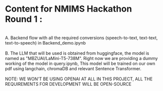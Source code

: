 <h1>Content for NMIMS Hackathon Round 1 :</h1>
<br>
A. Backend flow with all the required conversions (speech-to-text, text-text, text-to-speech) in Backend_demo.ipynb<br><BR>
B. The LLM that will be used is obtained from huggingface, the model is named as "MBZUAI/LaMini-T5-738M". Right now we are providing a dummy working of the model in query.ipynb, This model will be trained on our own pdf using langchain, chromaDB and relevant Sentence Transformer.
<br><BR>
NOTE: WE WON'T BE USING OPENAI AT ALL IN THIS PROJECT, ALL THE REQUIREMENTS FOR DEVELOPMENT WILL BE OPEN-SOURCE
